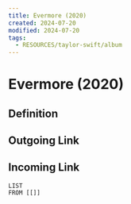 ```yaml
---
title: Evermore (2020)
created: 2024-07-20
modified: 2024-07-20
tags:
  - RESOURCES/taylor-swift/album
---
```

# Evermore (2020)
## Definition

## Outgoing Link

## Incoming Link
```dataview
LIST
FROM [[]]
```

